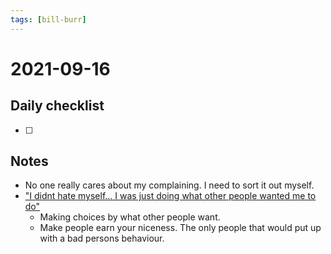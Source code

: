 ```yaml
---
tags: [bill-burr]
---
```

# 2021-09-16

## Daily checklist

* [ ]

## Notes

* No one really cares about my complaining. I need to sort it out myself.
* ["I didnt hate myself... I was just doing what other people wanted me to do"](https://www.youtube.com/watch?v=A2CQwjKW9nE)
    * Making choices by what other people want.
    * Make people earn your niceness. The only people that would put up with a bad persons behaviour.

